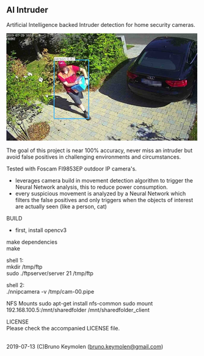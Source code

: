 ## AI Intruder

Artificial Intelligence backed Intruder detection for home security cameras.
  
<img src="doc/alarm.img.1.jpg" width="500">
  
The goal of this project is near 100% accuracy, never miss an intruder but avoid false positives in challenging environments and circumstances. 

Tested with Foscam FI9853EP outdoor IP camera's.

- leverages camera build in movement detection algorithm to trigger the Neural Network analysis, this to reduce power consumption.
- every suspicious movement is analyzed by a Neural Network which filters the false positives and only triggers when the objects of interest are actually seen (like a person, cat)
  

  
BUILD
- first, install opencv3


make dependencies<br>
make

shell 1:<br>
mkdir /tmp/ftp<br>
sudo ./ftpserver/server 21 /tmp/ftp<br>

shell 2:<br>
./nnipcamera -v /tmp/cam-00.pipe<br>


NFS Mounts
sudo apt-get install nfs-common
sudo mount 192.168.100.5:/mnt/sharedfolder /mnt/sharedfolder_client


LICENSE<br>
Please check the accompanied LICENSE file.<br><br>

2019-07-13 (C)Bruno Keymolen (bruno.keymolen@gmail.com)

